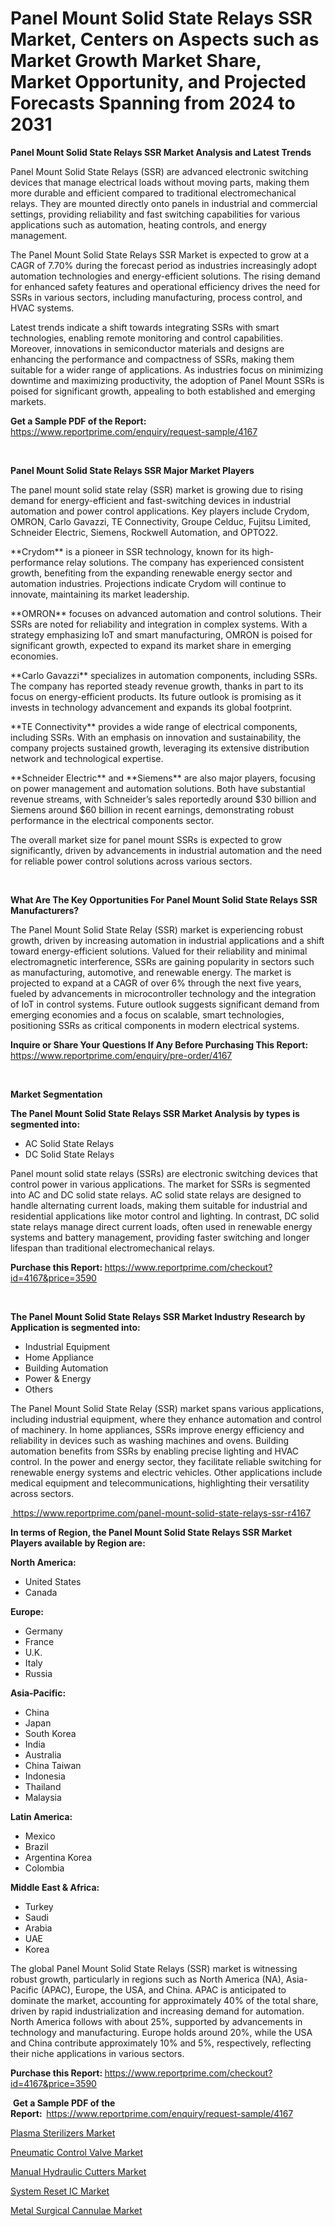 <p><h1>Panel Mount Solid State Relays SSR Market, Centers on Aspects such as Market Growth Market Share, Market Opportunity, and Projected Forecasts Spanning from 2024 to 2031</h1></p><p><strong>Panel Mount Solid State Relays SSR Market Analysis and Latest Trends</strong></p>
<p><p>Panel Mount Solid State Relays (SSR) are advanced electronic switching devices that manage electrical loads without moving parts, making them more durable and efficient compared to traditional electromechanical relays. They are mounted directly onto panels in industrial and commercial settings, providing reliability and fast switching capabilities for various applications such as automation, heating controls, and energy management.</p><p>The Panel Mount Solid State Relays SSR Market is expected to grow at a CAGR of 7.70% during the forecast period as industries increasingly adopt automation technologies and energy-efficient solutions. The rising demand for enhanced safety features and operational efficiency drives the need for SSRs in various sectors, including manufacturing, process control, and HVAC systems. </p><p>Latest trends indicate a shift towards integrating SSRs with smart technologies, enabling remote monitoring and control capabilities. Moreover, innovations in semiconductor materials and designs are enhancing the performance and compactness of SSRs, making them suitable for a wider range of applications. As industries focus on minimizing downtime and maximizing productivity, the adoption of Panel Mount SSRs is poised for significant growth, appealing to both established and emerging markets.</p></p>
<p><strong>Get a Sample PDF of the Report:&nbsp;</strong> <a href="https://www.reportprime.com/enquiry/request-sample/4167">https://www.reportprime.com/enquiry/request-sample/4167</a></p>
<p>&nbsp;</p>
<p><strong>Panel Mount Solid State Relays SSR Major Market Players</strong></p>
<p><p>The panel mount solid state relay (SSR) market is growing due to rising demand for energy-efficient and fast-switching devices in industrial automation and power control applications. Key players include Crydom, OMRON, Carlo Gavazzi, TE Connectivity, Groupe Celduc, Fujitsu Limited, Schneider Electric, Siemens, Rockwell Automation, and OPTO22. </p><p>**Crydom** is a pioneer in SSR technology, known for its high-performance relay solutions. The company has experienced consistent growth, benefiting from the expanding renewable energy sector and automation industries. Projections indicate Crydom will continue to innovate, maintaining its market leadership.</p><p>**OMRON** focuses on advanced automation and control solutions. Their SSRs are noted for reliability and integration in complex systems. With a strategy emphasizing IoT and smart manufacturing, OMRON is poised for significant growth, expected to expand its market share in emerging economies.</p><p>**Carlo Gavazzi** specializes in automation components, including SSRs. The company has reported steady revenue growth, thanks in part to its focus on energy-efficient products. Its future outlook is promising as it invests in technology advancement and expands its global footprint.</p><p>**TE Connectivity** provides a wide range of electrical components, including SSRs. With an emphasis on innovation and sustainability, the company projects sustained growth, leveraging its extensive distribution network and technological expertise.</p><p>**Schneider Electric** and **Siemens** are also major players, focusing on power management and automation solutions. Both have substantial revenue streams, with Schneider’s sales reportedly around $30 billion and Siemens around $60 billion in recent earnings, demonstrating robust performance in the electrical components sector.</p><p>The overall market size for panel mount SSRs is expected to grow significantly, driven by advancements in industrial automation and the need for reliable power control solutions across various sectors.</p></p>
<p>&nbsp;</p>
<p><strong>What Are The Key Opportunities For Panel Mount Solid State Relays SSR Manufacturers?</strong></p>
<p><p>The Panel Mount Solid State Relay (SSR) market is experiencing robust growth, driven by increasing automation in industrial applications and a shift toward energy-efficient solutions. Valued for their reliability and minimal electromagnetic interference, SSRs are gaining popularity in sectors such as manufacturing, automotive, and renewable energy. The market is projected to expand at a CAGR of over 6% through the next five years, fueled by advancements in microcontroller technology and the integration of IoT in control systems. Future outlook suggests significant demand from emerging economies and a focus on scalable, smart technologies, positioning SSRs as critical components in modern electrical systems.</p></p>
<p><strong>Inquire or Share Your Questions If Any Before Purchasing This Report:</strong> <a href="https://www.reportprime.com/enquiry/pre-order/4167">https://www.reportprime.com/enquiry/pre-order/4167</a></p>
<p>&nbsp;</p>
<p><strong>Market Segmentation</strong></p>
<p><strong>The Panel Mount Solid State Relays SSR Market Analysis by types is segmented into:</strong></p>
<p><ul><li>AC Solid State Relays</li><li>DC Solid State Relays</li></ul></p>
<p><p>Panel mount solid state relays (SSRs) are electronic switching devices that control power in various applications. The market for SSRs is segmented into AC and DC solid state relays. AC solid state relays are designed to handle alternating current loads, making them suitable for industrial and residential applications like motor control and lighting. In contrast, DC solid state relays manage direct current loads, often used in renewable energy systems and battery management, providing faster switching and longer lifespan than traditional electromechanical relays.</p></p>
<p><strong>Purchase this Report:&nbsp;</strong><a href="https://www.reportprime.com/checkout?id=4167&price=3590">https://www.reportprime.com/checkout?id=4167&price=3590</a></p>
<p>&nbsp;</p>
<p><strong>The Panel Mount Solid State Relays SSR Market Industry Research by Application is segmented into:</strong></p>
<p><ul><li>Industrial Equipment</li><li>Home Appliance</li><li>Building Automation</li><li>Power & Energy</li><li>Others</li></ul></p>
<p><p>The Panel Mount Solid State Relay (SSR) market spans various applications, including industrial equipment, where they enhance automation and control of machinery. In home appliances, SSRs improve energy efficiency and reliability in devices such as washing machines and ovens. Building automation benefits from SSRs by enabling precise lighting and HVAC control. In the power and energy sector, they facilitate reliable switching for renewable energy systems and electric vehicles. Other applications include medical equipment and telecommunications, highlighting their versatility across sectors.</p></p>
<p><a href="https://www.reportprime.com/panel-mount-solid-state-relays-ssr-r4167">&nbsp;https://www.reportprime.com/panel-mount-solid-state-relays-ssr-r4167</a></p>
<p><strong>In terms of Region, the Panel Mount Solid State Relays SSR Market Players available by Region are:</strong></p>
<p>
    <p> <strong> North America: </strong>
        <ul>
            <li>United States</li>
            <li>Canada</li>
        </ul>
        </p> 
    <p> <strong> Europe: </strong>
        <ul>
            <li>Germany</li>
            <li>France</li>
            <li>U.K.</li>
            <li>Italy</li>
            <li>Russia</li>
        </ul>
        </p> 
    <p> <strong> Asia-Pacific: </strong>
        <ul>
            <li>China</li>
            <li>Japan</li>
            <li>South Korea</li>
            <li>India</li>
            <li>Australia</li>
            <li>China Taiwan</li>
            <li>Indonesia</li>
            <li>Thailand</li>
            <li>Malaysia</li>
        </ul>
        </p> 
    <p> <strong> Latin America: </strong>
        <ul>
            <li>Mexico</li>
            <li>Brazil</li>
            <li>Argentina Korea</li>
            <li>Colombia</li>
        </ul>
        </p> 
    <p> <strong> Middle East & Africa: </strong>
        <ul>
            <li>Turkey</li>
            <li>Saudi</li>
            <li>Arabia</li>
            <li>UAE</li>
            <li>Korea</li>
        </ul>
    </p>
    </p>
<p><p>The global Panel Mount Solid State Relays (SSR) market is witnessing robust growth, particularly in regions such as North America (NA), Asia-Pacific (APAC), Europe, the USA, and China. APAC is anticipated to dominate the market, accounting for approximately 40% of the total share, driven by rapid industrialization and increasing demand for automation. North America follows with about 25%, supported by advancements in technology and manufacturing. Europe holds around 20%, while the USA and China contribute approximately 10% and 5%, respectively, reflecting their niche applications in various sectors.</p></p>
<p><strong>Purchase this Report: </strong><a href="https://www.reportprime.com/checkout?id=4167&price=3590">https://www.reportprime.com/checkout?id=4167&price=3590</a></p>
<p>&nbsp;<strong>Get a Sample PDF of the Report:&nbsp;&nbsp;</strong><a href="https://www.reportprime.com/enquiry/request-sample/4167">https://www.reportprime.com/enquiry/request-sample/4167</a></p>
<p><strong></strong></p>
<p><p><a href="https://www.linkedin.com/pulse/global-perspectives-plasma-sterilizers-market-trends-pp1vc?trackingId=XOmWQs40T32LTL17S6fbug%3D%3D">Plasma Sterilizers Market</a></p><p><a href="https://www.linkedin.com/pulse/emerging-market-trends-regional-analysis-pneumatic-control-o0ylc?trackingId=4%2BIXrwYESXGx5l%2Bou%2BGpoQ%3D%3D">Pneumatic Control Valve Market</a></p><p><a href="https://issuu.com/reportprime-2/docs/manual-hydraulic-cutters-market-siz_17815f060ebc52">Manual Hydraulic Cutters Market</a></p><p><a href="https://github.com/HobertDavis43/Market-Research-Report-List-1/blob/main/system-reset-ic-market.md">System Reset IC Market</a></p><p><a href="https://issuu.com/reportprime-2/docs/metal-surgical-cannulae-market-size_811979cab746a0">Metal Surgical Cannulae Market</a></p></p>